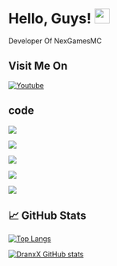 
<!-- More info, tips and tricks for making GitHub Profile README can be found in my article at https://towardsdatascience.com/build-a-stunning-readme-for-your-github-profile-9b80434fe5d7 -->

# Hello, Guys! <img src="https://raw.githubusercontent.com/MartinHeinz/MartinHeinz/master/wave.gif" width="30px">

Developer Of NexGamesMC

## Visit Me On

[![Youtube](https://img.shields.io/badge/Youtube-FF0014?style=for-the-badge&logo=youtube&logoColor=white)](https://youtube.com/channel/UCf7iJsGUQ0J41hl2G2TnTZQ)

## code

![](https://img.shields.io/badge/code-C-informational?style=flat&logo=c&logoColor=white&color=2bbc8a)

![](https://img.shields.io/badge/Code-Python-informational?style=flat&logo=python&logoColor=white&color=2bbc8a)

![](https://img.shields.io/badge/Code-JavaScript-informational?style=flat&logo=javascript&logoColor=white&color=2bbc8a)

![](https://img.shields.io/badge/Code-php-informational?style=flat&logo=php&logoColor=white&color=2bbc8a)

![](https://img.shields.io/badge/code-html-informational?style=flat&logo=html&logoColor=white&color=2bbc8a)

## &#x1f4c8; GitHub Stats

<!-- Resources -->

<!-- Icons: https://simpleicons.org/ -->

<!-- GitHub Stats: https://github.com/anuraghazra/github-readme-stats -->

<!-- Emojis: https://emojipedia.org/emoji/ -->

<!-- HTML Emojis: https://www.fileformat.info/index.htm -->

<!-- Shields: https://shields.io/ -->

[![Top Langs](https://github-readme-stats.vercel.app/api/top-langs/?username=TheDranxX&layout=compact)](https://github.com/TheDranxX/github-readme-stats)

[![DranxX GitHub stats](https://github-readme-stats.vercel.app/api?username=TheDranxX)](https://github.com/TheDranxX/github-readme-stats)
